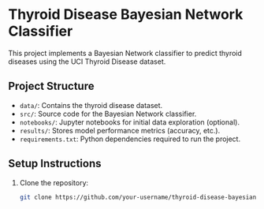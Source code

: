 # Thyroid Disease Bayesian Network Classifier

This project implements a Bayesian Network classifier to predict thyroid diseases using the UCI Thyroid Disease dataset.

## Project Structure

- `data/`: Contains the thyroid disease dataset.
- `src/`: Source code for the Bayesian Network classifier.
- `notebooks/`: Jupyter notebooks for initial data exploration (optional).
- `results/`: Stores model performance metrics (accuracy, etc.).
- `requirements.txt`: Python dependencies required to run the project.

## Setup Instructions

1. Clone the repository:
   ```bash
   git clone https://github.com/your-username/thyroid-disease-bayesian-classifier.git
